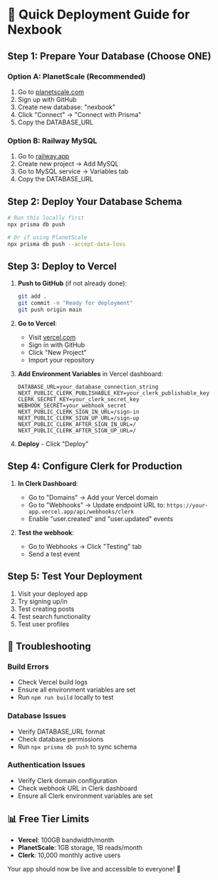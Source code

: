 # 🚀 Quick Deployment Guide for Nexbook

## Step 1: Prepare Your Database (Choose ONE)

### Option A: PlanetScale (Recommended)
1. Go to [planetscale.com](https://planetscale.com)
2. Sign up with GitHub
3. Create new database: "nexbook"
4. Click "Connect" → "Connect with Prisma"
5. Copy the DATABASE_URL

### Option B: Railway MySQL
1. Go to [railway.app](https://railway.app)
2. Create new project → Add MySQL
3. Go to MySQL service → Variables tab
4. Copy the DATABASE_URL

## Step 2: Deploy Your Database Schema

```bash
# Run this locally first
npx prisma db push

# Or if using PlanetScale
npx prisma db push --accept-data-loss
```

## Step 3: Deploy to Vercel

1. **Push to GitHub** (if not already done):
   ```bash
   git add .
   git commit -m "Ready for deployment"
   git push origin main
   ```

2. **Go to Vercel**:
   - Visit [vercel.com](https://vercel.com)
   - Sign in with GitHub
   - Click "New Project"
   - Import your repository

3. **Add Environment Variables** in Vercel dashboard:
   ```
   DATABASE_URL=your_database_connection_string
   NEXT_PUBLIC_CLERK_PUBLISHABLE_KEY=your_clerk_publishable_key
   CLERK_SECRET_KEY=your_clerk_secret_key
   WEBHOOK_SECRET=your_webhook_secret
   NEXT_PUBLIC_CLERK_SIGN_IN_URL=/sign-in
   NEXT_PUBLIC_CLERK_SIGN_UP_URL=/sign-up
   NEXT_PUBLIC_CLERK_AFTER_SIGN_IN_URL=/
   NEXT_PUBLIC_CLERK_AFTER_SIGN_UP_URL=/
   ```

4. **Deploy** - Click "Deploy"

## Step 4: Configure Clerk for Production

1. **In Clerk Dashboard**:
   - Go to "Domains" → Add your Vercel domain
   - Go to "Webhooks" → Update endpoint URL to: `https://your-app.vercel.app/api/webhooks/clerk`
   - Enable "user.created" and "user.updated" events

2. **Test the webhook**:
   - Go to Webhooks → Click "Testing" tab
   - Send a test event

## Step 5: Test Your Deployment

1. Visit your deployed app
2. Try signing up/in
3. Test creating posts
4. Test search functionality
5. Test user profiles

## 🔧 Troubleshooting

### Build Errors
- Check Vercel build logs
- Ensure all environment variables are set
- Run `npm run build` locally to test

### Database Issues
- Verify DATABASE_URL format
- Check database permissions
- Run `npx prisma db push` to sync schema

### Authentication Issues
- Verify Clerk domain configuration
- Check webhook URL in Clerk dashboard
- Ensure all Clerk environment variables are set

## 📊 Free Tier Limits

- **Vercel**: 100GB bandwidth/month
- **PlanetScale**: 1GB storage, 1B reads/month
- **Clerk**: 10,000 monthly active users

Your app should now be live and accessible to everyone! 🎉
